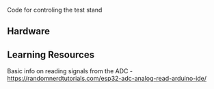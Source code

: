 Code for controling the test stand

## Hardware


## Learning Resources
Basic info on reading signals from the ADC
    - https://randomnerdtutorials.com/esp32-adc-analog-read-arduino-ide/